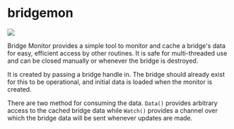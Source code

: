 # bridgemon

[![](https://godoc.org/github.com/Amtelco-Software/ari?status.svg)](http://godoc.org/github.com/Amtelco-Software/ari)

Bridge Monitor provides a simple tool to monitor and cache a bridge's data for
easy, efficient access by other routines.  It is safe for multi-threaded use and
can be closed manually or whenever the bridge is destroyed.

It is created by passing a bridge handle in.  The bridge should already exist
for this to be operational, and initial data is loaded when the monitor is
created.

There are two method for consuming the data.  `Data()` provides arbitrary access
to the cached bridge data while `Watch()` provides a channel over which the
bridge data will be sent whenever updates are made.

